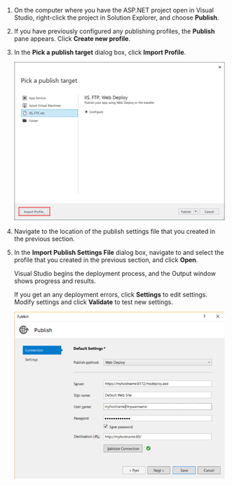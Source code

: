 
1. On the computer where you have the ASP.NET project open in Visual Studio, right-click the project in Solution Explorer, and choose **Publish**.

1. If you have previously configured any publishing profiles, the **Publish** pane appears. Click **Create new profile**.

1. In the **Pick a publish target** dialog box, click **Import Profile**.

    ![Choose Publish](../../deployment/media/tutorial-publish-tool-import-profile.png)

1. Navigate to the location of the publish settings file that you created in the previous section.

1. In the **Import Publish Settings File** dialog box, navigate to and select the profile that you created in the previous section, and click **Open**.

    Visual Studio begins the deployment process, and the Output window shows progress and results.

    If you get an any deployment errors, click **Settings** to edit settings. Modify settings and click **Validate** to test new settings.

    ![Edit settings in the Publish tool](../../deployment/media/tutorial-configure-publish-settings-in-tool.png)
